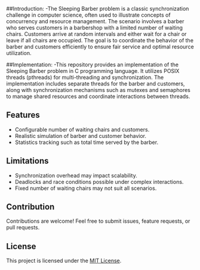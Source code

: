 

##Introduction:
-The Sleeping Barber problem is a classic synchronization challenge in computer science, often used to illustrate concepts of concurrency and resource management. The scenario involves a barber who serves customers in a barbershop with a limited number of waiting chairs. Customers arrive at random intervals and either wait for a chair or leave if all chairs are occupied. The goal is to coordinate the behavior of the barber and customers efficiently to ensure fair service and optimal resource utilization.

##Implementation:
-This repository provides an implementation of the Sleeping Barber problem in C programming language. It utilizes POSIX threads (pthreads) for multi-threading and synchronization. The implementation includes separate threads for the barber and customers, along with synchronization mechanisms such as mutexes and semaphores to manage shared resources and coordinate interactions between threads.

## Features
- Configurable number of waiting chairs and customers.
- Realistic simulation of barber and customer behavior.
- Statistics tracking such as total time served by the barber.

## Limitations
- Synchronization overhead may impact scalability.
- Deadlocks and race conditions possible under complex interactions.
- Fixed number of waiting chairs may not suit all scenarios.

## Contribution
Contributions are welcome! Feel free to submit issues, feature requests, or pull requests.

## License
This project is licensed under the [MIT License](LICENSE).



